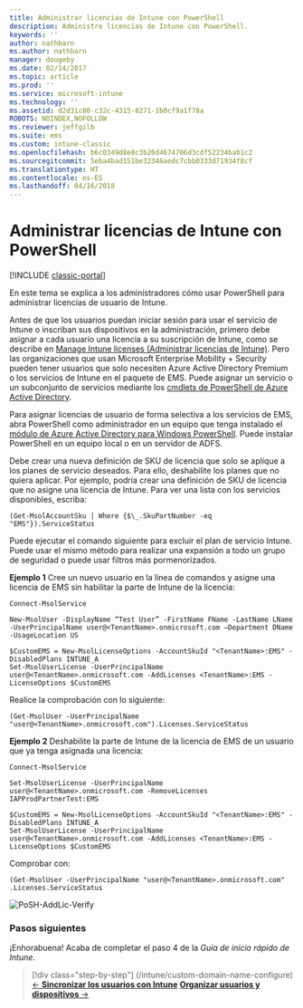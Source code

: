 ```yaml
---
title: Administrar licencias de Intune con PowerShell
description: Administre licencias de Intune con PowerShell.
keywords: ''
author: nathbarn
ms.author: nathbarn
manager: dougeby
ms.date: 02/14/2017
ms.topic: article
ms.prod: ''
ms.service: microsoft-intune
ms.technology: ''
ms.assetid: d2d31c80-c32c-4315-8271-1b0cf9a1f78a
ROBOTS: NOINDEX,NOFOLLOW
ms.reviewer: jeffgilb
ms.suite: ems
ms.custom: intune-classic
ms.openlocfilehash: b6c0349d8e8c3b20d4674706d3cdf52234bab1c2
ms.sourcegitcommit: 5eba4bad151be32346aedc7cbb0333d71934f8cf
ms.translationtype: HT
ms.contentlocale: es-ES
ms.lasthandoff: 04/16/2018
---
```

# <a name="manage-intune-licenses-using-powershell"></a>Administrar licencias de Intune con PowerShell

[!INCLUDE [classic-portal](../includes/classic-portal.md)]

En este tema se explica a los administradores cómo usar PowerShell para administrar licencias de usuario de Intune.

Antes de que los usuarios puedan iniciar sesión para usar el servicio de Intune o inscriban sus dispositivos en la administración, primero debe asignar a cada usuario una licencia a su suscripción de Intune, como se describe en [Manage Intune licenses (Administrar licencias de Intune)](/intune/licenses-assign). Pero las organizaciones que usan Microsoft Enterprise Mobility + Security pueden tener usuarios que solo necesiten Azure Active Directory Premium o los servicios de Intune en el paquete de EMS. Puede asignar un servicio o un subconjunto de servicios mediante los [cmdlets de PowerShell de Azure Active Directory](https://msdn.microsoft.com/library/jj151815.aspx).

Para asignar licencias de usuario de forma selectiva a los servicios de EMS, abra PowerShell como administrador en un equipo que tenga instalado el [módulo de Azure Active Directory para Windows PowerShell](https://msdn.microsoft.com/library/jj151815.aspx#bkmk_installmodule). Puede instalar PowerShell en un equipo local o en un servidor de ADFS.

Debe crear una nueva definición de SKU de licencia que solo se aplique a los planes de servicio deseados. Para ello, deshabilite los planes que no quiera aplicar. Por ejemplo, podría crear una definición de SKU de licencia que no asigne una licencia de Intune. Para ver una lista con los servicios disponibles, escriba:

    (Get-MsolAccountSku | Where {$\_.SkuPartNumber -eq "EMS"}).ServiceStatus

Puede ejecutar el comando siguiente para excluir el plan de servicio Intune. Puede usar el mismo método para realizar una expansión a todo un grupo de seguridad o puede usar filtros más pormenorizados.

**Ejemplo 1** Cree un nuevo usuario en la línea de comandos y asigne una licencia de EMS sin habilitar la parte de Intune de la licencia:

    Connect-MsolService

    New-MsolUser -DisplayName “Test User” -FirstName FName -LastName LName -UserPrincipalName user@<TenantName>.onmicrosoft.com –Department DName -UsageLocation US

    $CustomEMS = New-MsolLicenseOptions -AccountSkuId "<TenantName>:EMS" -DisabledPlans INTUNE_A
    Set-MsolUserLicense -UserPrincipalName user@<TenantName>.onmicrosoft.com -AddLicenses <TenantName>:EMS -LicenseOptions $CustomEMS


Realice la comprobación con lo siguiente:

    (Get-MsolUser -UserPrincipalName "user@<TenantName>.onmicrosoft.com").Licenses.ServiceStatus

**Ejemplo 2** Deshabilite la parte de Intune de la licencia de EMS de un usuario que ya tenga asignada una licencia:

    Connect-MsolService

    Set-MsolUserLicense -UserPrincipalName user@<TenantName>.onmicrosoft.com -RemoveLicenses IAPProdPartnerTest:EMS

    $CustomEMS = New-MsolLicenseOptions -AccountSkuId "<TenantName>:EMS" -DisabledPlans INTUNE_A
    Set-MsolUserLicense -UserPrincipalName user@<TenantName>.onmicrosoft.com -AddLicenses <TenantName>:EMS -LicenseOptions $CustomEMS

Comprobar con:

    (Get-MsolUser -UserPrincipalName "user@<TenantName>.onmicrosoft.com" .Licenses.ServiceStatus

![PoSH-AddLic-Verify](./media/posh-addlic-verify.png)

### <a name="next-steps"></a>Pasos siguientes
¡Enhorabuena! Acaba de completar el paso 4 de la *Guía de inicio rápido de Intune*.
> [!div class="step-by-step"]
> (/intune/custom-domain-name-configure) [&larr; **Sincronizar los usuarios con Intune**](/intune/custom-domain-name-configure)     [**Organizar usuarios y dispositivos** &rarr;](./start-with-a-paid-subscription-to-microsoft-intune-step-5.md)  
